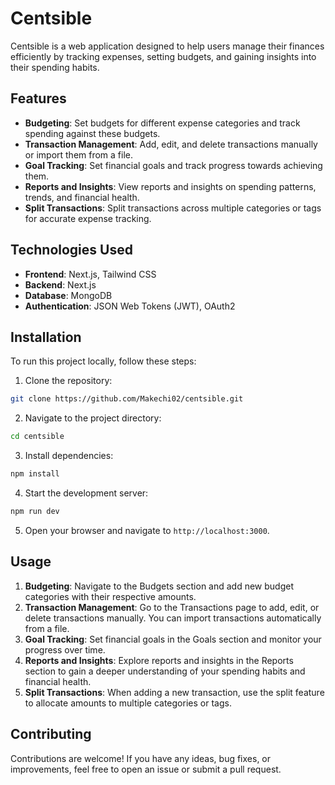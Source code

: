 # Centsible

Centsible is a web application designed to help users manage their finances efficiently by tracking expenses, setting 
budgets, and gaining insights into their spending habits.

## Features

- **Budgeting**: Set budgets for different expense categories and track spending against these budgets.
- **Transaction Management**: Add, edit, and delete transactions manually or import them from a file.
- **Goal Tracking**: Set financial goals and track progress towards achieving them.
- **Reports and Insights**: View reports and insights on spending patterns, trends, and financial health.
- **Split Transactions**: Split transactions across multiple categories or tags for accurate expense tracking.

## Technologies Used

- **Frontend**: Next.js, Tailwind CSS
- **Backend**: Next.js
- **Database**: MongoDB
- **Authentication**: JSON Web Tokens (JWT), OAuth2

## Installation

To run this project locally, follow these steps:

1. Clone the repository:

```bash
git clone https://github.com/Makechi02/centsible.git
```

2. Navigate to the project directory:

```bash
cd centsible
```

3. Install dependencies:

```bash
npm install
```

4. Start the development server:

```bash
npm run dev
```

5. Open your browser and navigate to `http://localhost:3000`.

## Usage

1. **Budgeting**: Navigate to the Budgets section and add new budget categories with their respective amounts.
2. **Transaction Management**: Go to the Transactions page to add, edit, or delete transactions manually. You can 
   import transactions automatically from a file.
3. **Goal Tracking**: Set financial goals in the Goals section and monitor your progress over time.
4. **Reports and Insights**: Explore reports and insights in the Reports section to gain a deeper understanding of your spending habits and financial health.
5. **Split Transactions**: When adding a new transaction, use the split feature to allocate amounts to multiple categories or tags.

[//]: # (## Screenshots)

[//]: # ()
[//]: # (![Budgets Page]&#40;./screenshots/budgets.png&#41;)

[//]: # (![Transactions Page]&#40;./screenshots/transactions.png&#41;)

[//]: # (![Reports Page]&#40;./screenshots/reports.png&#41;)

## Contributing

Contributions are welcome! If you have any ideas, bug fixes, or improvements, feel free to open an issue or submit a pull request.

[//]: # ()
[//]: # (## License)

[//]: # ()
[//]: # (This project is licensed under the [MIT License]&#40;LICENSE&#41;.)

[//]: # (## Acknowledgements)

[//]: # ()
[//]: # (- [Tailwind CSS]&#40;https://tailwindcss.com/&#41; for the utility-first CSS framework.)

[//]: # (- [React Chart.js]&#40;https://www.chartjs.org/docs/latest/getting-started/&#41; for interactive charts and graphs.)

[//]: # (- [Unsplash]&#40;https://unsplash.com/&#41; for providing high-quality images for the README.)

[//]: # (```)
